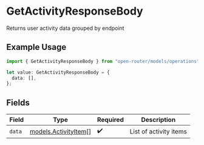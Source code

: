 # GetActivityResponseBody

Returns user activity data grouped by endpoint

## Example Usage

```typescript
import { GetActivityResponseBody } from "open-router/models/operations";

let value: GetActivityResponseBody = {
  data: [],
};
```

## Fields

| Field                                                 | Type                                                  | Required                                              | Description                                           |
| ----------------------------------------------------- | ----------------------------------------------------- | ----------------------------------------------------- | ----------------------------------------------------- |
| `data`                                                | [models.ActivityItem](../../models/activityitem.md)[] | :heavy_check_mark:                                    | List of activity items                                |